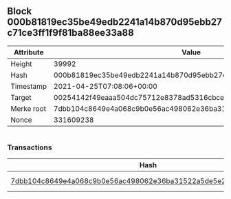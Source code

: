 ## Block 000b81819ec35be49edb2241a14b870d95ebb27c71ce3ff1f9f81ba88ee33a88

Attribute | Value
--- | ---
Height | 39992
Hash | 000b81819ec35be49edb2241a14b870d95ebb27c71ce3ff1f9f81ba88ee33a88
Timestamp | 2021-04-25T07:08:06+00:00
Target | 00254142f49eaaa504dc75712e8378ad5316cbcead634704b3734b6271167cc4
Merke root | 7dbb104c8649e4a068c9b0e56ac498062e36ba31522a5de5e25a6dea87da4471
Nonce | 331609238

```

```

### Transactions

Hash | Amount
--- | ---
[7dbb104c8649e4a068c9b0e56ac498062e36ba31522a5de5e25a6dea87da4471](7dbb104c8649e4a068c9b0e56ac498062e36ba31522a5de5e25a6dea87da4471.md) | 10.00000000 SKEPTI 
